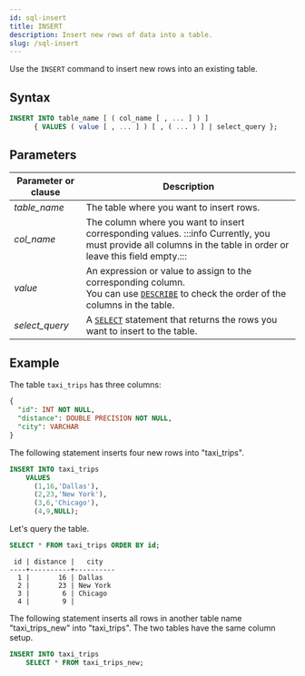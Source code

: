 ```yaml
---
id: sql-insert
title: INSERT
description: Insert new rows of data into a table.
slug: /sql-insert
---
```


Use the `INSERT` command to insert new rows into an existing table.

## Syntax

```sql
INSERT INTO table_name [ ( col_name [ , ... ] ) ]
      { VALUES ( value [ , ... ] ) [ , ( ... ) ] | select_query };
```


## Parameters

|Parameter or clause        | Description           |
|---------------------------|-----------------------|
|*table_name*               |The table where you want to insert rows.|
|*col_name*                 |The column where you want to insert corresponding values. :::info Currently, you must provide all columns in the table in order or leave this field empty.:::|
|*value*                    |An expression or value to assign to the corresponding column. <br/> You can use [`DESCRIBE`](sql-describe.md) to check the order of the columns in the table.|
|*select_query*             |A [`SELECT`](sql-select.md) statement that returns the rows you want to insert to the table.|


## Example

The table `taxi_trips` has three columns:

```sql
{
  "id": INT NOT NULL,
  "distance": DOUBLE PRECISION NOT NULL,
  "city": VARCHAR
}
```

The following statement inserts four new rows into "taxi_trips".

```sql
INSERT INTO taxi_trips 
    VALUES 
      (1,16,'Dallas'), 
      (2,23,'New York'), 
      (3,6,'Chicago'), 
      (4,9,NULL);
```
Let's query the table.
```sql
SELECT * FROM taxi_trips ORDER BY id;
```
```
 id | distance |   city   
----+----------+----------
  1 |       16 | Dallas
  2 |       23 | New York
  3 |        6 | Chicago
  4 |        9 | 
```

The following statement inserts all rows in another table name "taxi_trips_new" into "taxi_trips". The two tables have the same column setup.

```sql
INSERT INTO taxi_trips 
    SELECT * FROM taxi_trips_new;
```